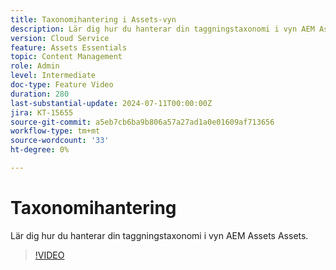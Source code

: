 ```yaml
---
title: Taxonomihantering i Assets-vyn
description: Lär dig hur du hanterar din taggningstaxonomi i vyn AEM Assets Assets.
version: Cloud Service
feature: Assets Essentials
topic: Content Management
role: Admin
level: Intermediate
doc-type: Feature Video
duration: 280
last-substantial-update: 2024-07-11T00:00:00Z
jira: KT-15655
source-git-commit: a5eb7cb6ba9b806a57a27ad1a0e01609af713656
workflow-type: tm+mt
source-wordcount: '33'
ht-degree: 0%

---
```



# Taxonomihantering

Lär dig hur du hanterar din taggningstaxonomi i vyn AEM Assets Assets.

>[!VIDEO](https://video.tv.adobe.com/v/3431081/?learn=on)

